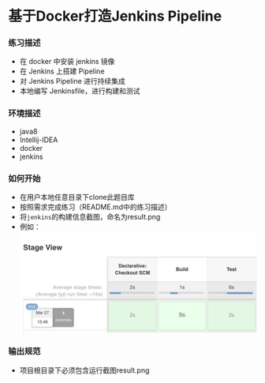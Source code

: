 # 基于Docker打造Jenkins Pipeline

### 练习描述
- 在 docker 中安装 jenkins 镜像
- 在 Jenkins 上搭建 Pipeline
- 对 Jenkins Pipeline 进行持续集成
- 本地编写 Jenkinsfile，进行构建和测试

### 环境描述
- java8
- Intellij-IDEA
- docker
- jenkins

### 如何开始
- 在用户本地任意目录下clone此题目库
- 按照需求完成练习（README.md中的练习描述）
- 将`jenkins`的构建信息截图，命名为result.png
- 例如：
![](https://raw.githubusercontent.com/tws-online-quiz/docker-practice/master/example.png)

### 输出规范
- 项目根目录下必须包含运行截图result.png
